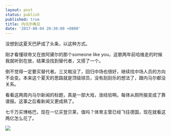 ```yaml
---
layout: post
status: publish
published: true
title: 内马尔再见
date: '2017-08-04 20:30:00 +0800'
---
```


没想到这夏天巴萨成了头条，以这种方式。

刚才看懂球帝又在放阿黛尔的那个someone like you，这歌两年前哈维走的时候我就听到在放，结果没找到替代者，又搭了一个。

倒不觉得一定要买替代者。三叉戟没了，回归中场也很好，继续找中场人员的方向不会变。本来这个夏天的思路就是顶级球员，没有刮刮乐的想法了，跟内马尔都没关系。

看看这两周内马尔新闻的标题，真是一部大戏，涨经验啊。每体从厕所报变成了靠谱报。这事之后看新闻又更成熟了。

七千万买博格巴，现在一亿买登贝莱，值吗？体育主管已经飞往德国，现在就看这两亿怎么花了。

![](/images/blog/detail/2017080401/1.jpg)
